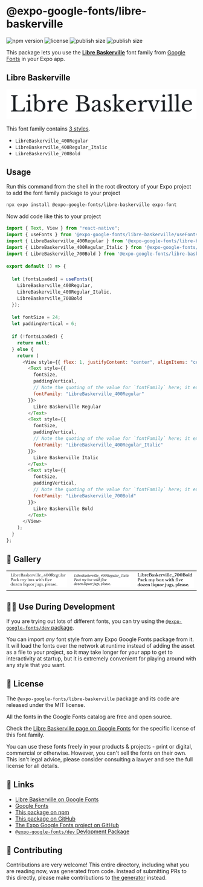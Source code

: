 # @expo-google-fonts/libre-baskerville

![npm version](https://flat.badgen.net/npm/v/@expo-google-fonts/libre-baskerville)
![license](https://flat.badgen.net/github/license/expo/google-fonts)
![publish size](https://flat.badgen.net/packagephobia/install/@expo-google-fonts/libre-baskerville)
![publish size](https://flat.badgen.net/packagephobia/publish/@expo-google-fonts/libre-baskerville)

This package lets you use the [**Libre Baskerville**](https://fonts.google.com/specimen/Libre+Baskerville) font family from [Google Fonts](https://fonts.google.com/) in your Expo app.

## Libre Baskerville

![Libre Baskerville](./font-family.png)

This font family contains [3 styles](#-gallery).

- `LibreBaskerville_400Regular`
- `LibreBaskerville_400Regular_Italic`
- `LibreBaskerville_700Bold`

## Usage

Run this command from the shell in the root directory of your Expo project to add the font family package to your project

```sh
npx expo install @expo-google-fonts/libre-baskerville expo-font
```

Now add code like this to your project

```js
import { Text, View } from "react-native";
import { useFonts } from '@expo-google-fonts/libre-baskerville/useFonts';
import { LibreBaskerville_400Regular } from '@expo-google-fonts/libre-baskerville/400Regular';
import { LibreBaskerville_400Regular_Italic } from '@expo-google-fonts/libre-baskerville/400Regular_Italic';
import { LibreBaskerville_700Bold } from '@expo-google-fonts/libre-baskerville/700Bold';

export default () => {

  let [fontsLoaded] = useFonts({
    LibreBaskerville_400Regular, 
    LibreBaskerville_400Regular_Italic, 
    LibreBaskerville_700Bold
  });

  let fontSize = 24;
  let paddingVertical = 6;

  if (!fontsLoaded) {
    return null;
  } else {
    return (
      <View style={{ flex: 1, justifyContent: "center", alignItems: "center" }}>
        <Text style={{
          fontSize,
          paddingVertical,
          // Note the quoting of the value for `fontFamily` here; it expects a string!
          fontFamily: "LibreBaskerville_400Regular"
        }}>
          Libre Baskerville Regular
        </Text>
        <Text style={{
          fontSize,
          paddingVertical,
          // Note the quoting of the value for `fontFamily` here; it expects a string!
          fontFamily: "LibreBaskerville_400Regular_Italic"
        }}>
          Libre Baskerville Italic
        </Text>
        <Text style={{
          fontSize,
          paddingVertical,
          // Note the quoting of the value for `fontFamily` here; it expects a string!
          fontFamily: "LibreBaskerville_700Bold"
        }}>
          Libre Baskerville Bold
        </Text>
      </View>
    );
  }
};
```

## 🔡 Gallery


||||
|-|-|-|
|![LibreBaskerville_400Regular](./400Regular/LibreBaskerville_400Regular.ttf.png)|![LibreBaskerville_400Regular_Italic](./400Regular_Italic/LibreBaskerville_400Regular_Italic.ttf.png)|![LibreBaskerville_700Bold](./700Bold/LibreBaskerville_700Bold.ttf.png)||


## 👩‍💻 Use During Development

If you are trying out lots of different fonts, you can try using the [`@expo-google-fonts/dev` package](https://github.com/expo/google-fonts/tree/master/font-packages/dev#readme).

You can import _any_ font style from any Expo Google Fonts package from it. It will load the fonts over the network at runtime instead of adding the asset as a file to your project, so it may take longer for your app to get to interactivity at startup, but it is extremely convenient for playing around with any style that you want.


## 📖 License

The `@expo-google-fonts/libre-baskerville` package and its code are released under the MIT license.

All the fonts in the Google Fonts catalog are free and open source.

Check the [Libre Baskerville page on Google Fonts](https://fonts.google.com/specimen/Libre+Baskerville) for the specific license of this font family.

You can use these fonts freely in your products & projects - print or digital, commercial or otherwise. However, you can't sell the fonts on their own. This isn't legal advice, please consider consulting a lawyer and see the full license for all details.

## 🔗 Links

- [Libre Baskerville on Google Fonts](https://fonts.google.com/specimen/Libre+Baskerville)
- [Google Fonts](https://fonts.google.com/)
- [This package on npm](https://www.npmjs.com/package/@expo-google-fonts/libre-baskerville)
- [This package on GitHub](https://github.com/expo/google-fonts/tree/master/font-packages/libre-baskerville)
- [The Expo Google Fonts project on GitHub](https://github.com/expo/google-fonts)
- [`@expo-google-fonts/dev` Devlopment Package](https://github.com/expo/google-fonts/tree/master/font-packages/dev)

## 🤝 Contributing

Contributions are very welcome! This entire directory, including what you are reading now, was generated from code. Instead of submitting PRs to this directly, please make contributions to [the generator](https://github.com/expo/google-fonts/tree/master/packages/generator) instead.
